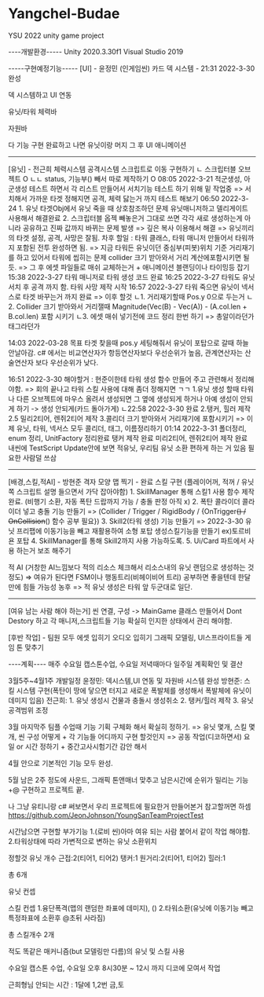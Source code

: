# Yangchel-Budae
YSU 2022 unity game project

----개발환경-----
Unity 2020.3.30f1
Visual Studio 2019

-----구현예정기능-----
[UI] - 윤정민
(인게임씬)
카드 덱 시스템 - 21:31 2022-3-30 완성

덱 시스템하고 UI 연동

유닛/타워 체력바

자원바

다 기능 구현 완료하고 나면 유닛이랑 머지
그 후 UI 애니메이션


--------------------------------------------------------
[유닛] - 전근희
체력시스템
공격시스템
스크립트로 이동 구현하기
ㄴ 스크립터블 오브젝트 O
ㄴㄴ status, 기능부() 빼서 따로 제작하기 O
08:05 2022-3-21 적군생성, 아군생성 테스트 하면서 각 리스트 만들어서 서치기능 테스트 하기 위해 밑 작업중
			=> 서치해서 가까운 타겟 정해지면 공격, 체력 닳는거 까지 테스트 해보기
06:50 2022-3-24 	1. 유닛 타겟Obj에서 유닛 죽을 때 상호참조하던 문제 유닛매니저하고 델리게이트 사용해서 해결완료
		2. 스크립터블 옵젝 빼놓은거 그대로 쓰면 각각 새로 생성하는게 아니라 공유하고 진짜 값까지 바뀌는 문제 발생 => 깊은 복사 이용해서 해결
			=> 유닛끼리의 타겟 설정, 공격, 사망은 잘됨.
		차후 할일 : 타워 클래스, 타워 매니저 만들어서 타워까지 포함된 전투 완성하면 됨.
				=> 지금 타워든 유닛이던 중심부(피봇)위치 기준 거리재기를 하고 있어서 타워에 씹히는 문제 collider 크기 받아와서 거리 계산에포함시키면 될듯.
				=> 그 후 에셋 파일들로 매쉬 교체하는거 + 애니메이션 블랜딩이나 타이밍등 잡기
15:38 2022-3-27	타워 매니저로 타워 생성 코드 완료
16:25 2022-3-27	타워도 유닛 서치 후 공격 까지 함. 타워 사망 제작 시작
16:57 2022-3-27	타워 죽으면 유닛이 넥서스로 타겟 바꾸는거 까지 완료 
			=> 이후 할것
				ㄴ1. 거리재기할때 Pos.y 0으로 두는거
				ㄴ2. Collider 크기 받아와서 거리잴때 Magnitude(Vec(B) - Vec(A)) - (A.col.len + B.col.len) 포함 시키기
				ㄴ3. 에셋 매쉬 넣기전에 코드 정리 한번 하기
						=> 총알이라던가 태그라던가 

14:03 2022-03-28 목표 타겟 찾을때 pos.y 세팅해줘서 유닛이 포탑으로 갈때 하늘 안날아감.
			c# 에서는 비교연산자가 항등연산자보다 우선순위가 높음, 관계연산자는 산술연산자 보다 우선순위가 낮다.

16:51 2022-3-30	해야할거 : 현준이한테 타워 생성 함수 만들어 주고 관련해서 정리해야함. => 회의 끝나고 타워 스킬 사용에 대해 좀더 정해지면 ㄱㄱ
			1.유닛 생성 할때 타워나 다른 오브젝트에 마우스 올려서 생성되면 그 옆에 생성되게 하거나 아예 생성이 안되게 하기 -> 생성 안되게(카드 돌아가게)
				ㄴ22:58 2022-3-30 완료
			2.탱커, 힐러 제작
			2.5 밀리2티어, 렌쥐2티어 제작
			3.콜리더 크기 받아와서 거리재기에 포함시키기
				=> 이제 유닛, 타워, 넥서스 모두 콜리더, 태그, 이름정리하기 
01:14 2022-3-31	폴더정리, enum 정리, 
		UnitFactory 정리완료
		탱커 제작 완료
		미리2티어, 렌쥐2티어 제작 완료
		내씬에 TestScript Update안에 보면 적유닛, 우리팀 유닛 소환 편하게 하는 거 있음 필요한 사람덜 쓰삼
			
---------------------------------------------------------------
[배경,스킬,적AI] - 방현준
격자 모양 맵 찍기 - 완료
스킬 구현 (플레이어꺼, 적꺼 / 유닛쪽 스크립트 설명 들으면서 가닥 잡아야함)
	1. SkillManager 통해 스킬1 사용 함수 제작 완료. (비행기 소환, 자동 폭탄 드랍까지 가능 / 충돌 판정 아직 x)
	2. 폭탄 콜라이더 콜라이더 넣고 충돌 기능 만들기 => (Collider / Trigger / RigidBody / {OnTrigger~~() / OnCollision~~() 함수 공부 필요})
	3. Skill2(타워 생성) 기능 만들기 => 2022-3-30 유닛 프리팹에 이동기능을 빼고 재활용하여 소형 포탑 생성스킬기능을 만들기 ex)토르비욘 포탑
	4. SkillManager를 통해 Skill2까지 사용 가능하도록.
	5. Ui/Card 파트에서 사용 하는거 보조 해주기

적 AI (거창한 AI느낌보다 적의 리소스 체크해서 리소스내의 유닛 랜덤으로 생성하는 것 정도)
	=> 여유가 된다면 FSM이나 행동트리(비헤이비어 트리) 공부하면 좋을텐데 한달만에 힘들 가능성 농후
	=> 적 유닛 생성은 타워 앞 두군대로 일단.

---------------------------------------------------------------
[여유 남는 사람 해야 하는거]
씬 연결, 구성 -> MainGame 클래스 만들어서 Dont Destory 하고 각 매니저,스크립트들 기능 확실히 인지한 상태에서 관리 해야함.

[후반 작업] - 팀원 모두
에셋 입히기
오디오 입히기
그래픽 모델링, UI스프라이트들 게임 톤 맞추기 


----계획----
매주 수요일 캡스톤수업, 수요일 저녁때마다 일주일 계획확인 및 결산

3월5주~4월1주 개발일정
윤정민: 덱시스템,UI 연동 및 자원바 시스템 완성
방현준: 스킬 시스템 구현(폭탄이 땅에 닿으면 터지고 새로운 폭발체를 생성해서 폭발체에 유닛이 데미지 입음)
전근희: 1. 유닛 생성시 건물과 충돌시 생성취소 2. 탱커/힐러 제작 3. 유닛 공격범위 조정 


3월 마지막주 팀플 수업때 기능 기획 구체화 해서 확실히 정하기.
		=> 유닛 몇개, 스킬 몇개, 씬 구성 어떻게 + 각 기능들 어디까지 구현 할것인지
		=> 공동 작업(디코하면서) 요일 or 시간 정하기 + 중간고사시험기간 감안 해서 

4월 안으로 기본적인 기능 모두 완성.

5월 남은 2주 정도에 사운드, 그래픽 톤앤매너 맞추고 남은시간에 순위가 밀리는 기능 +@ 구현하고 프로젝트 끝.





나 그냥 유티니랑 c# 써보면서 우리 프로젝트에 필요한거 만들어본거 참고할꺼면 하셈
https://github.com/JeonJohnson/YoungSanTeamProjectTest



시간남으면 구현할 부가기능
1.(로비 씬)아마 여유 되는 사람 붙어서 같이 작업 해야함.
2.타워상태에 따라 가변적으로 변하는 유닛 소환위치





정할것
유닛 개수
근접:2(티어1, 티어2)
탱커:1
원거리:2(티어1, 티어2)
힐러:1

총 6개



유닛 컨셉


스킬 컨셉
1.융단폭격(맵의 랜덤한 좌표에 데미지), ()
2.타워소환(유닛에 이동기능 빼고 특정좌표에 소환후 @초뒤 사라짐)

총 스킬개수 2개



적도 똑같은 매커니즘(but 모델링만 다름)의 유닛 및 스킬 사용







수요일 캡스톤 수업, 수요일 오후 8시30분 ~ 12시 까지 디코에 모여서 작업

근희형님 안되는 시간 : 1달에 1,2번 금,토





